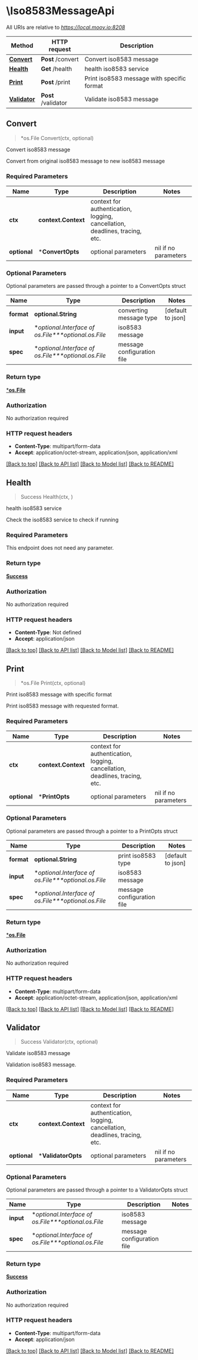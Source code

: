 # \Iso8583MessageApi

All URIs are relative to *https://local.moov.io:8208*

Method | HTTP request | Description
------------- | ------------- | -------------
[**Convert**](Iso8583MessageApi.md#Convert) | **Post** /convert | Convert iso8583 message
[**Health**](Iso8583MessageApi.md#Health) | **Get** /health | health iso8583 service
[**Print**](Iso8583MessageApi.md#Print) | **Post** /print | Print iso8583 message with specific format
[**Validator**](Iso8583MessageApi.md#Validator) | **Post** /validator | Validate iso8583 message



## Convert

> *os.File Convert(ctx, optional)

Convert iso8583 message

Convert from original iso8583 message to new iso8583 message

### Required Parameters


Name | Type | Description  | Notes
------------- | ------------- | ------------- | -------------
**ctx** | **context.Context** | context for authentication, logging, cancellation, deadlines, tracing, etc.
 **optional** | ***ConvertOpts** | optional parameters | nil if no parameters

### Optional Parameters

Optional parameters are passed through a pointer to a ConvertOpts struct


Name | Type | Description  | Notes
------------- | ------------- | ------------- | -------------
 **format** | **optional.String**| converting message type | [default to json]
 **input** | **optional.Interface of *os.File****optional.*os.File**| iso8583 message | 
 **spec** | **optional.Interface of *os.File****optional.*os.File**| message configuration file | 

### Return type

[***os.File**](*os.File.md)

### Authorization

No authorization required

### HTTP request headers

- **Content-Type**: multipart/form-data
- **Accept**: application/octet-stream, application/json, application/xml

[[Back to top]](#) [[Back to API list]](../README.md#documentation-for-api-endpoints)
[[Back to Model list]](../README.md#documentation-for-models)
[[Back to README]](../README.md)


## Health

> Success Health(ctx, )

health iso8583 service

Check the iso8583 service to check if running

### Required Parameters

This endpoint does not need any parameter.

### Return type

[**Success**](Success.md)

### Authorization

No authorization required

### HTTP request headers

- **Content-Type**: Not defined
- **Accept**: application/json

[[Back to top]](#) [[Back to API list]](../README.md#documentation-for-api-endpoints)
[[Back to Model list]](../README.md#documentation-for-models)
[[Back to README]](../README.md)


## Print

> *os.File Print(ctx, optional)

Print iso8583 message with specific format

Print iso8583 message with requested format.

### Required Parameters


Name | Type | Description  | Notes
------------- | ------------- | ------------- | -------------
**ctx** | **context.Context** | context for authentication, logging, cancellation, deadlines, tracing, etc.
 **optional** | ***PrintOpts** | optional parameters | nil if no parameters

### Optional Parameters

Optional parameters are passed through a pointer to a PrintOpts struct


Name | Type | Description  | Notes
------------- | ------------- | ------------- | -------------
 **format** | **optional.String**| print iso8583 type | [default to json]
 **input** | **optional.Interface of *os.File****optional.*os.File**| iso8583 message | 
 **spec** | **optional.Interface of *os.File****optional.*os.File**| message configuration file | 

### Return type

[***os.File**](*os.File.md)

### Authorization

No authorization required

### HTTP request headers

- **Content-Type**: multipart/form-data
- **Accept**: application/octet-stream, application/json, application/xml

[[Back to top]](#) [[Back to API list]](../README.md#documentation-for-api-endpoints)
[[Back to Model list]](../README.md#documentation-for-models)
[[Back to README]](../README.md)


## Validator

> Success Validator(ctx, optional)

Validate iso8583 message

Validation iso8583 message.

### Required Parameters


Name | Type | Description  | Notes
------------- | ------------- | ------------- | -------------
**ctx** | **context.Context** | context for authentication, logging, cancellation, deadlines, tracing, etc.
 **optional** | ***ValidatorOpts** | optional parameters | nil if no parameters

### Optional Parameters

Optional parameters are passed through a pointer to a ValidatorOpts struct


Name | Type | Description  | Notes
------------- | ------------- | ------------- | -------------
 **input** | **optional.Interface of *os.File****optional.*os.File**| iso8583 message | 
 **spec** | **optional.Interface of *os.File****optional.*os.File**| message configuration file | 

### Return type

[**Success**](Success.md)

### Authorization

No authorization required

### HTTP request headers

- **Content-Type**: multipart/form-data
- **Accept**: application/json

[[Back to top]](#) [[Back to API list]](../README.md#documentation-for-api-endpoints)
[[Back to Model list]](../README.md#documentation-for-models)
[[Back to README]](../README.md)

